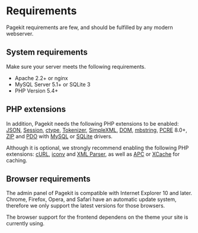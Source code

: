 # Requirements
<p class="uk-article-lead">Pagekit requirements are few, and should be fulfilled by any modern webserver.</p>

## System requirements
Make sure your server meets the following requirements.
- Apache 2.2+ or nginx
- MySQL Server 5.1+ or SQLite 3
- PHP Version 5.4+

## PHP extensions
In addition, Pagekit needs the following PHP extensions to be enabled: [JSON](http://php.net/manual/book.json.php), [Session](http://php.net/manual/book.session.php), [ctype](http://php.net/manual/book.ctype.php), [Tokenizer](http://php.net/manual/book.tokenizer.php), [SimpleXML](http://php.net/manual/book.simplexml.php), [DOM](http://php.net/manual/book.dom.php), [mbstring](http://php.net/manual/book.mbstring.php), [PCRE](http://php.net/manual/book.pcre.php) 8.0+, [ZIP](http://php.net/manual/book.zip.php) and [PDO](http://php.net/manual/book.pdo.php) with [MySQL](http://php.net/manual/ref.pdo-mysql) or [SQLite](http://php.net/manual/ref.pdo-sqlite) drivers.

Although it is optional, we strongly recommend enabling the following PHP extensions: [cURL](http://php.net/manual/book.curl.php), [iconv](http://php.net/manual/book.iconv.php) and [XML Parser](http://php.net/manual/book.xml.php), as well as [APC](http://php.net/manual/book.apc.php) or [XCache](http://xcache.lighttpd.net/) for caching.

## Browser requirements
The admin panel of Pagekit is compatible with Internet Explorer 10 and later. Chrome, Firefox, Opera, and Safari have an automatic update system, therefore we only support the latest versions for those browsers.

The browser support for the frontend dependens on the theme your site is currently using.
